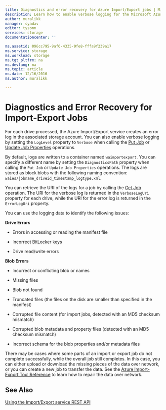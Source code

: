 ```yaml
---
title: Diagnostics and error recovery for Azure Import/Export jobs | Microsoft Docs
description: Learn how to enable verbose logging for the Microsoft Azure Import/Export service jobs
author: muralikk
manager: syadav
editor: tysonn
services: storage
documentationcenter: ''

ms.assetid: 096cc795-9af6-4335-9fe8-fffa9f239a17
ms.service: storage
ms.workload: storage
ms.tgt_pltfrm: na
ms.devlang: na
ms.topic: article
ms.date: 12/16/2016
ms.author: muralikk

---
```


# Diagnostics and Error Recovery for Import-Export Jobs
For each drive processed, the Azure Import/Export service creates an error log in the associated storage account. You can also enable verbose logging by setting the `LogLevel` property to `Verbose` when calling the [Put Job](/rest/api/storageimportexport/jobs#Jobs_CreateOrUpdate) or [Update Job Properties](/rest/api/storageimportexport/jobs#Jobs_Update) operations.

 By default, logs are written to a container named `waimportexport`. You can specify a different name by setting the `DiagnosticsPath` property when calling the `Put Job` or `Update Job Properties` operations. The logs are stored as block blobs with the following naming convention: `waies/jobname_driveid_timestamp_logtype.xml`.

 You can retrieve the URI of the logs for a job by calling the [Get Job](/rest/api/storageimportexport/jobs#Jobs_Get) operation. The URI for the verbose log is returned in the `VerboseLogUri` property for each drive, while the URI for the error log is returned in the `ErrorLogUri` property.

You can use the logging data to identify the following issues:

**Drive Errors**

-   Errors in accessing or reading the manifest file

-   Incorrect BitLocker keys

-   Drive read/write errors

**Blob Errors**

-   Incorrect or conflicting blob or names

-   Missing files

-   Blob not found

-   Truncated files (the files on the disk are smaller than specified in the manifest)

-   Corrupted file content (for import jobs, detected with an MD5 checksum mismatch)

-   Corrupted blob metadata and property files (detected with an MD5 checksum mismatch)

-   Incorrect schema for the blob properties and/or metadata files

There may be cases where some parts of an import or export job do not complete successfully, while the overall job still completes. In this case, you can either upload or download the missing pieces of the data over network, or you can create a new job to transfer the data. See the [Azure Import-Export Tool Reference](storage-import-export-tool-how-to-v1.md) to learn how to repair the data over network.

## See Also
[Using the Import/Export service REST API](storage-import-export-using-the-rest-api.md)
